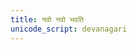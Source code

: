 ```yaml
---
title: नवो नवो भवति
unicode_script: devanagari
---
```


<div class="js_include" url="/vedAH_Rk/shAkalam/saMhitA/vishvAsa-prastutiH/10/085/19_navonavo_bhavati.md"  newLevelForH1="2" includeTitle="false"> </div>  
